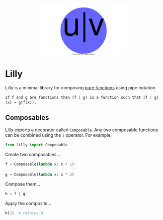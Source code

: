 <div align=center>
  <br>
  <img width=55% src='./images/lilly.svg'></img>
  <br>
</div>

# Lilly

Lilly is a minimal library for composing [pure functions](https://en.wikipedia.org/wiki/Pure_function) using pipe notation. 

```
If f and g are functions then (f | g) is a function such that (f | g)(x) = g(f(x)). 
```

## Composables

Lilly exports a decorator called `Composable`. Any two composable functions can be combined using the `|` operator. For example,

```py
from lilly import Composable
```

Create two composables...

```py
f = Composable(lambda x: x + 1)

g = Composable(lambda x: x * 2)
```

Compose them...

```py
h = f | g 
```

Apply the composite...

```py
h(2)  # returns 6 
```
